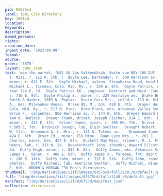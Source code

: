 ```yaml
---
pid: 03575cd
label: 1891 City Directory
key: 1891cd
location: 
keywords: 
description: 
named_persons: 
rights: 
creation_date: 
ingest_date: '2023-08-09'
format: 
source: 
order: '3575'
layout: cmhc_item
text: 'won tho market, f@Bl S& Van ValkenbUrgh, Boctn sue DOY 108 DUF |  Doyle Kate
  T. Miss, r. 112 W. 5th. |  Doyle Lee, bartender, r. 300 Harrison av.  Doyle Michael,
  miner, r. 611 E. 5th.  Doyle Michael, saloon, Strayhorse Road, head E. 4th.  Doyle
  Michael L., fireman, Colo. Mid. Ry., r. 230 W. 6th.  Doyle Patrick, orehauler, r.
  rear 324 E, 3d.  Doyle Patrick EK., engineer, Henriett and Maid. Cons. Mining Co.,
  r. 716 E. 9th.  Doyle Philip E., miner, r. 224 Harrison av.  Drake Bernard, teamster,
  Smith & Harker, 1009 N. Poplar.  Drake Cora Mrs., col’d,r. 113 W. 6th.  Drake S.
  A., bds. Milwaukee House.  Drake 8S. M., bds. 428 E. 4th.  Draper Horton B., brakeman,
  Colo. Mid. Ry., r. 517 N. Pine.  Drew Frank, wks. Arkansas Valley Smelter.  Drew
  Orrin F., carpenter, 800 Harrison av, r. 144 W. 6th.  Dreyer Edward W., miner, r.
  144 8. Hemlock.  Dreyer Frank, driver, Joseph Fischer, 314 E. 6th.  Driscoll Jerry,
  miner, r. 413 E. 4th.  Driver James, miner, r. 505 EH. 7th.  Driver John, miner,
  r.505 E, 7th.  Drobnick Joseph, lab, Elgin Smelter.  Drought Robert, lab, r. 124
  W. 11th.  Drummond A. L. Mrs., r. 141 S. Toledo av. -  Drummond James, miner, r.
  424 E. 6th.  Dryer Ed., miner, Elk Mine.  Duan Lucy Mrs., r. 201 E. 11th.  Du Bois,
  Charles, miner, bds. 422 E. 6th.  Duckett May Miss, trimmer, M. J. Frantz.  Duerkopf
  Henry, lab, r. 313 W. 2d.  Duesterhoeft John, shoemkr, Howard Silcott, r. 222 E.
  3d.  Duffy Hugh, miner, r. 812 E. 8th.  Duffy James, wks. Arkansas Valley Smelter.  Duffy
  James T., miner, r. 400 E. 6th.  Duffy James X., foreman, frt. dep’t, D. & R. G.R.R.,
  r. 130 E. 14th.  Duffy John, miner, r. 717 E. 5th.  Duffy John, roaster, American
  Smelter.  Duffy Michael, lab, American Smelter.  Duffy Michael, miner, bds. 810
  E. 6th.  BROWN & MORGAN “38 Men’s Furnishers       '
thumbnail: "/img/derivatives/iiif/images/03575cd/full/250,/0/default.jpg"
full: "/img/derivatives/iiif/images/03575cd/full/1140,/0/default.jpg"
manifest: "/img/derivatives/iiif/03575cd/manifest.json"
collection: directories
---
```

